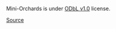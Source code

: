 Mini-Orchards is under [ODbL v1.0](https://opendatacommons.org/licenses/odbl/1-0/) license.

[Source](https://www.kaggle.com/datasets/dylanhasperhoven/mini-orchards)